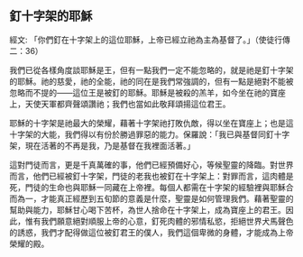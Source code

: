 ## 釘十字架的耶穌 ##

經文: 「你們釘在十字架上的這位耶穌，上帝已經立祂為主為基督了。」（使徒行傳二：36）



我們已從各樣角度談耶穌是王，但有一點我們一定不能忽略的，就是祂是釘十字架的耶穌。祂的慈愛，祂的全能，祂的同在是我們常強調的，但有一點是絕對不能被忽略而不提的——這位王是被釘的耶穌。耶穌是被殺的羔羊，如今坐在祂的寶座上，天使天軍都齊聲頌讚祂；我們也當如此敬拜頌揚這位君王。

耶穌的十字架是祂最大的榮耀，藉著十字架祂打敗仇敵，得以坐在寶座上；也是這十字架的大能，我們得以有份於勝過罪惡的能力。保羅說：「我已與基督同釘十字架，現在活著的不再是我，乃是基督在我裡面活著。」

這對門徒而言，更是千真萬確的事，他們已經預備好心，等候聖靈的降臨。對世界而言，他們已經被釘十字架，門徒的老我也被釘在十字架上：對罪而言，這肉體是死，門徒的生命也與耶穌一同藏在上帝裡。每個人都需在十字架的經驗裡與耶穌合而為一，才能真正經歷到五旬節的意義是什麼，聖靈是如何管理我們。藉著聖靈的幫助與能力，耶穌甘心喝下苦杯，為世人捨命在十字架上，成為寶座上的君王。因此，惟有我們願意絕對順服上帝的心意，釘死肉體的邪情私慾，拒絕世界犬馬聲色的誘惑，我們才配得做這位被釘君王的僕人，我們這個卑微的身體，才能成為上帝榮耀的殿。